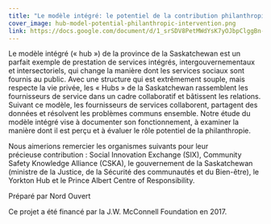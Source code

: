 ```yaml
---
title: "Le modèle intégré: le potentiel de la contribution philanthropique pour la prestation de services intégrés (en anglais)"
cover_image: hub-model-potential-philanthropic-intervention.png
link: https://docs.google.com/document/d/1_srSDV8PetMWdYsK7yOJbpClggBn-n0MjkqkgSGKYD4/edit?usp=sharing
---
```

Le modèle intégré (« hub ») de la province de la Saskatchewan est un parfait exemple de prestation de services intégrés, intergouvernementaux et intersectoriels, qui change la manière dont les services sociaux sont fournis au public. Avec une structure qui est extrêmement souple, mais respecte la vie privée, les « Hubs » de la Saskatchewan rassemblent les fournisseurs de service dans un cadre collaboratif et bâtissent les relations. Suivant ce modèle, les fournisseurs de services collaborent, partagent des données et résolvent les problèmes communs ensemble. Notre étude du modèle intégré vise à documenter son fonctionnement, à examiner la manière dont il est perçu et à évaluer le rôle potentiel de la philanthropie.

Nous aimerions remercier les organismes suivants pour leur précieuse contribution : Social Innovation Exchange (SIX), Community Safety Knowledge Alliance (CSKA), le gouvernement de la Saskatchewan (ministre de la Justice, de la Sécurité des communautés et du Bien-être), le Yorkton Hub et le Prince Albert Centre of Responsibility.

Préparé par Nord Ouvert

Ce projet a été financé par la J.W. McConnell Foundation en 2017.
